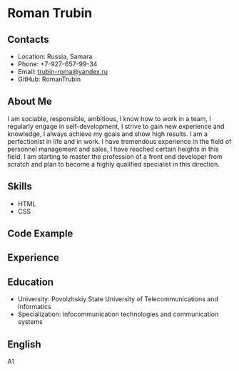 # Roman Trubin
## Contacts
* Location: Russia, Samara
* Phone: +7-927-657-99-34
* Email: trubin-roma@yandex.ru
* GitHub: RomanTrubin
## About Me
I am sociable, responsible, ambitious, I know how to work in a team, I regularly engage in self-development, I strive to gain new experience and knowledge, I always achieve my goals and show high results. I am a perfectionist in life and in work. I have tremendous experience in the field of personnel management and sales, I have reached certain heights in this field. I am starting to master the profession of a front end developer from scratch and plan to become a highly qualified specialist in this direction.
## Skills
* HTML
* CSS
## Code Example
## Experience
## Education
* University: Povolzhskiy State University of Telecommunications and Informatics
* Specialization: infocommunication technologies and communication systems
## English
A1